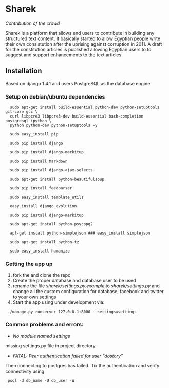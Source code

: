 # Sharek

_Contribution of the crowd_

Sharek is a platform that allows end users to contribute in building any structured text content. It basically started to allow Egyptian people write their own consistution after the uprising against corruption in 2011. A draft for the constitution articles is published allowing Egyptian users to to suggest and support enhancements to the text articles.

## Installation

Based on django 1.4.1 and users PostgreSQL as the database engine

### Setup on debian/ubuntu dependencies

  ```
    sudo apt-get install build-essential python-dev python-setuptools git-core gcc \
    curl libpcre3 libpcre3-dev build-essential bash-completion postgresql ipython \
    python python-dev python-setuptools -y 

    sudo easy_install pip  

    sudo pip install django

    sudo pip install django-markitup 

    sudo pip install Markdown

    sudo pip install django-ajax-selects

    sudo apt-get install python-beautifulsoup

    sudo pip install feedparser

    sudo easy_install template_utils

    easy_install django_evolution

    sudo pip install django-markitup

    sudo apt-get install python-psycopg2

    apt-get install python-simplejson ### easy_install simplejson

    sudo apt-get install python-tz

    sudo easy_install humanize
  ```

### Getting the app up

1. fork the and clone the repo
2. Create the proper database and database user to be used
3. rename the file *sharek/settings.py.example* to *sharek/settings.py* and change all the custom configuration for database, facebook and twitter to your own settings
4. Start the app using under development via:

```
 ./manage.py runserver 127.0.0.1:8000 --settings=settings
```

### Common problems and errors:

* _No module named settings_

 missing settings.py file in project directory


* _FATAL:  Peer authentication failed for user "dostory"_

 Then connecting to postgres has failed.. fix the authentication and verify connectivity using:

 ```
  psql -d db_name -U db_user -W 
 ```



